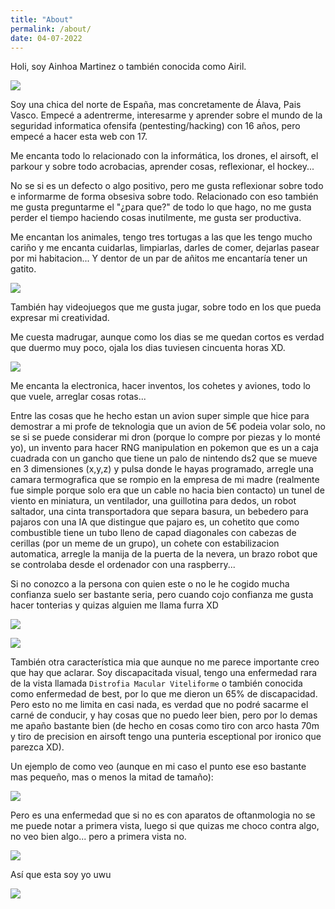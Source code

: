 ```yaml
---
title: "About"
permalink: /about/
date: 04-07-2022
---
```


Holi, soy Ainhoa Martinez o también conocida como Airil.

![](/assets/images/about/holi.jpg)

Soy una chica del norte de España, mas concretamente de Álava, Pais Vasco. Empecé a adentrerme, interesarme y aprender sobre el mundo de la seguridad informatica ofensifa (pentesting/hacking) con 16 años, pero empecé a hacer esta web con 17. 

Me encanta todo lo relacionado con la informática, los drones, el airsoft, el parkour y sobre todo acrobacias, aprender cosas, reflexionar, el hockey...

No se si es un defecto o algo positivo, pero me gusta reflexionar sobre todo e informarme de forma obsesiva sobre todo. Relacionado con eso también me gusta preguntarme el "¿para que?" de todo lo que hago, no me gusta perder el tiempo  haciendo cosas inutilmente, me gusta ser productiva.

Me encantan los animales, tengo tres tortugas a las que les tengo mucho cariño y me encanta cuidarlas, limpiarlas, darles de comer, dejarlas pasear por mi habitacion... Y dentor de un par de añitos me encantaría tener un gatito.

![](/assets/images/about/tutel.jpg)


También hay videojuegos que me gusta jugar, sobre todo en los que pueda expresar mi creatividad.

Me cuesta madrugar, aunque como los dias se me quedan cortos es verdad que duermo muy poco, ojala los dias tuviesen cincuenta horas XD.

![](/assets/images/about/dormilona.jpg)

Me encanta la electronica, hacer inventos, los cohetes y aviones, todo lo que vuele, arreglar cosas rotas...

Entre las cosas que he hecho estan un avion super simple que hice para demostrar a mi profe de teknologia que un avion de 5€ podeia volar solo, no se si se puede considerar mi dron (porque lo compre por piezas y lo monté yo), un invento para hacer RNG manipulation en pokemon que es un a caja cuadrada con un gancho que tiene un palo de nintendo ds2 que se mueve en 3 dimensiones (x,y,z) y pulsa donde le hayas programado, arregle una camara termografica que se rompio en la empresa de mi madre (realmente fue simple porque solo era que un cable no hacia bien contacto) un tunel de viento en miniatura, un ventilador, una guillotina para dedos, un robot saltador, una cinta transportadora que separa basura, un bebedero para pajaros con una IA que distingue que pajaro es, un cohetito que como combustible tiene un tubo lleno de capad diagonales con cabezas de cerillas (por un meme de un grupo), un cohete con estabilizacion automatica, arregle la manija de la puerta de la nevera, un brazo robot que se controlaba desde el ordenador con una raspberry...



Si no conozco a la persona con quien este o no le he cogido mucha confianza suelo ser bastante seria, pero cuando cojo confianza me gusta hacer tonterias y quizas alguien me llama furra XD

![](/assets/images/about/furra.jpg)

![](/assets/images/about/aehao.jpg)


También otra característica mia que aunque no me parece importante creo que hay que aclarar. Soy discapacitada visual, tengo una enfermedad rara de la vista llamada `Distrofia Macular Viteliforme` o también conocida como enfermedad de best, por lo que me dieron un 65% de discapacidad. Pero esto no me limita en casi nada, es verdad que no podré sacarme el carné de conducir, y hay cosas que no puedo leer bien, pero por lo demas me apaño bastante bien (de hecho en cosas como tiro con arco hasta 70m y tiro de precision en airsoft tengo una punteria esceptional por ironico que parezca XD).

Un ejemplo de como veo (aunque en mi caso el punto ese eso bastante mas pequeño, mas o menos la mitad de tamaño):

![](/assets/images/about/download.jpg)

Pero es una enfermedad que si no es con aparatos de oftanmologia no se me puede notar a primera vista, luego si que quizas me choco contra algo, no veo bien algo... pero a primera vista no.

![](/assets/images/about/dormilona3.jpg)

Así que esta soy yo uwu

![](/assets/images/about/dormilona2.jpg)






